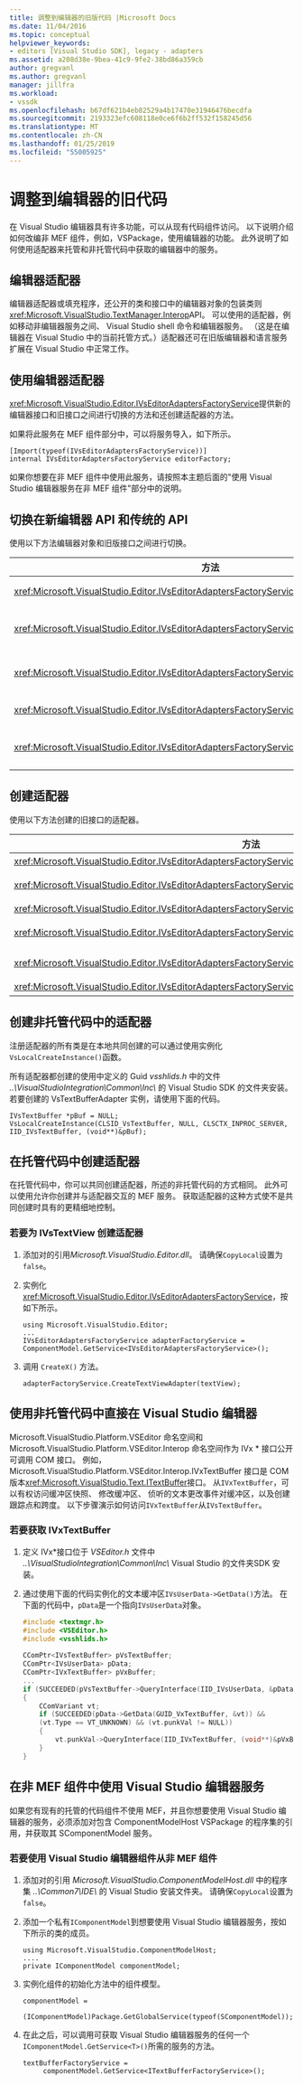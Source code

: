 ```yaml
---
title: 调整到编辑器的旧版代码 |Microsoft Docs
ms.date: 11/04/2016
ms.topic: conceptual
helpviewer_keywords:
- editors [Visual Studio SDK], legacy - adapters
ms.assetid: a208d38e-9bea-41c9-9fe2-38bd86a359cb
author: gregvanl
ms.author: gregvanl
manager: jillfra
ms.workload:
- vssdk
ms.openlocfilehash: b67df621b4eb82529a4b17470e31946476becdfa
ms.sourcegitcommit: 2193323efc608118e0ce6f6b2ff532f158245d56
ms.translationtype: MT
ms.contentlocale: zh-CN
ms.lasthandoff: 01/25/2019
ms.locfileid: "55005925"
---
```

# <a name="adapt-legacy-code-to-the-editor"></a>调整到编辑器的旧代码
在 Visual Studio 编辑器具有许多功能，可以从现有代码组件访问。 以下说明介绍如何改编非 MEF 组件，例如，VSPackage，使用编辑器的功能。 此外说明了如何使用适配器来托管和非托管代码中获取的编辑器中的服务。  
  
## <a name="editor-adapters"></a>编辑器适配器  
 编辑器适配器或填充程序，还公开的类和接口中的编辑器对象的包装类则<xref:Microsoft.VisualStudio.TextManager.Interop>API。 可以使用的适配器，例如移动非编辑器服务之间、 Visual Studio shell 命令和编辑器服务。 （这是在编辑器在 Visual Studio 中的当前托管方式。）适配器还可在旧版编辑器和语言服务扩展在 Visual Studio 中正常工作。  
  
## <a name="use-editor-adapters"></a>使用编辑器适配器  
 <xref:Microsoft.VisualStudio.Editor.IVsEditorAdaptersFactoryService>提供新的编辑器接口和旧接口之间进行切换的方法和还创建适配器的方法。  
  
 如果将此服务在 MEF 组件部分中，可以将服务导入，如下所示。  
  
```  
[Import(typeof(IVsEditorAdaptersFactoryService))]  
internal IVsEditorAdaptersFactoryService editorFactory;  
```  
  
 如果你想要在非 MEF 组件中使用此服务，请按照本主题后面的"使用 Visual Studio 编辑器服务在非 MEF 组件"部分中的说明。  
  
## <a name="switch-between-the-new-editor-api-and-the-legacy-api"></a>切换在新编辑器 API 和传统的 API  
 使用以下方法编辑器对象和旧版接口之间进行切换。  
  
|方法|转换|  
|------------|----------------|  
|<xref:Microsoft.VisualStudio.Editor.IVsEditorAdaptersFactoryService.GetBufferAdapter%2A>|将转换<xref:Microsoft.VisualStudio.Text.ITextBuffer>到<xref:Microsoft.VisualStudio.TextManager.Interop.IVsTextBuffer>。|  
|<xref:Microsoft.VisualStudio.Editor.IVsEditorAdaptersFactoryService.GetDataBuffer%2A>|将转换<xref:Microsoft.VisualStudio.TextManager.Interop.IVsTextBuffer>到<xref:Microsoft.VisualStudio.Text.ITextBuffer>。|  
|<xref:Microsoft.VisualStudio.Editor.IVsEditorAdaptersFactoryService.GetDocumentBuffer%2A>|将转换<xref:Microsoft.VisualStudio.TextManager.Interop.IVsTextBuffer>到<xref:Microsoft.VisualStudio.Text.ITextBuffer>。|  
|<xref:Microsoft.VisualStudio.Editor.IVsEditorAdaptersFactoryService.GetViewAdapter%2A>|将转换<xref:Microsoft.VisualStudio.Text.Editor.ITextView>到<xref:Microsoft.VisualStudio.TextManager.Interop.IVsTextView>。|  
|<xref:Microsoft.VisualStudio.Editor.IVsEditorAdaptersFactoryService.GetWpfTextView%2A>|将转换<xref:Microsoft.VisualStudio.TextManager.Interop.IVsTextView>到<xref:Microsoft.VisualStudio.Text.Editor.IWpfTextView>。|  
  
## <a name="create-adapters"></a>创建适配器  
 使用以下方法创建的旧接口的适配器。  
  
|方法|转换|  
|------------|----------------|  
|<xref:Microsoft.VisualStudio.Editor.IVsEditorAdaptersFactoryService.CreateVsCodeWindowAdapter%2A>|创建 <xref:Microsoft.VisualStudio.TextManager.Interop.IVsCodeWindow>。|  
|<xref:Microsoft.VisualStudio.Editor.IVsEditorAdaptersFactoryService.CreateVsTextBufferAdapter%2A>|创建<xref:Microsoft.VisualStudio.TextManager.Interop.IVsTextBuffer>为指定<xref:Microsoft.VisualStudio.Utilities.IContentType>。|  
|<xref:Microsoft.VisualStudio.Editor.IVsEditorAdaptersFactoryService.CreateVsTextBufferAdapter%2A>|创建 <xref:Microsoft.VisualStudio.TextManager.Interop.IVsTextBuffer>。|  
|<xref:Microsoft.VisualStudio.Editor.IVsEditorAdaptersFactoryService.CreateVsTextBufferCoordinatorAdapter%2A>|创建 <xref:Microsoft.VisualStudio.TextManager.Interop.IVsTextBufferCoordinator>。|  
|<xref:Microsoft.VisualStudio.Editor.IVsEditorAdaptersFactoryService.CreateVsTextViewAdapter%2A>|创建<xref:Microsoft.VisualStudio.TextManager.Interop.IVsTextView>为<xref:Microsoft.VisualStudio.Text.Editor.ITextViewRoleSet>。|  
|<xref:Microsoft.VisualStudio.Editor.IVsEditorAdaptersFactoryService.CreateVsTextViewAdapter%2A>|创建 <xref:Microsoft.VisualStudio.TextManager.Interop.IVsTextView>。|  
  
## <a name="creating-adapters-in-unmanaged-code"></a>创建非托管代码中的适配器  
 注册适配器的所有类是在本地共同创建的可以通过使用实例化`VsLocalCreateInstance()`函数。  
  
 所有适配器都创建的使用中定义的 Guid *vsshlids.h* 中的文件 *\..\VisualStudioIntegration\Common\Inc\\* 的 Visual Studio SDK 的文件夹安装。 若要创建的 VsTextBufferAdapter 实例，请使用下面的代码。  
  
```  
IVsTextBuffer *pBuf = NULL;  
VsLocalCreateInstance(CLSID_VsTextBuffer, NULL, CLSCTX_INPROC_SERVER, IID_IVsTextBuffer, (void**)&pBuf);  
```  
  
## <a name="create-adapters-in-managed-code"></a>在托管代码中创建适配器  
 在托管代码中，你可以共同创建适配器，所述的非托管代码的方式相同。 此外可以使用允许你创建并与适配器交互的 MEF 服务。 获取适配器的这种方式使不是共同创建时具有的更精细地控制。  
  
### <a name="to-create-an-adapter-for-ivstextview"></a>若要为 IVsTextView 创建适配器  
  
1.  添加对的引用*Microsoft.VisualStudio.Editor.dll*。 请确保`CopyLocal`设置为`false`。  
  
2.  实例化<xref:Microsoft.VisualStudio.Editor.IVsEditorAdaptersFactoryService>，按如下所示。  
  
    ```  
    using Microsoft.VisualStudio.Editor;  
    ...  
    IVsEditorAdaptersFactoryService adapterFactoryService = ComponentModel.GetService<IVsEditorAdaptersFactoryService>();  
    ```  
  
3.  调用 `CreateX()` 方法。  
  
    ```  
    adapterFactoryService.CreateTextViewAdapter(textView);  
    ```  
  
## <a name="use-the-visual-studio-editor-directly-from-unmanaged-code"></a>使用非托管代码中直接在 Visual Studio 编辑器  
 Microsoft.VisualStudio.Platform.VSEditor 命名空间和 Microsoft.VisualStudio.Platform.VSEditor.Interop 命名空间作为 IVx * 接口公开可调用 COM 接口。 例如，Microsoft.VisualStudio.Platform.VSEditor.Interop.IVxTextBuffer 接口是 COM 版本<xref:Microsoft.VisualStudio.Text.ITextBuffer>接口。 从`IVxTextBuffer`，可以有权访问缓冲区快照、 修改缓冲区、 侦听的文本更改事件对缓冲区，以及创建跟踪点和跨度。 以下步骤演示如何访问`IVxTextBuffer`从`IVsTextBuffer`。  
  
### <a name="to-get-an-ivxtextbuffer"></a>若要获取 IVxTextBuffer  
  
1.  定义 IVx\*接口位于 *VSEditor.h* 文件中 *\..\VisualStudioIntegration\Common\Inc\\* Visual Studio 的文件夹SDK 安装。  
  
2.  通过使用下面的代码实例化的文本缓冲区`IVsUserData->GetData()`方法。 在下面的代码中，`pData`是一个指向`IVsUserData`对象。  
  
    ```cpp  
    #include <textmgr.h>  
    #include <VSEditor.h>  
    #include <vsshlids.h>  
  
    CComPtr<IVsTextBuffer> pVsTextBuffer;  
    CComPtr<IVsUserData> pData;  
    CComPtr<IVxTextBuffer> pVxBuffer;  
    ...  
    if (SUCCEEDED(pVsTextBuffer->QueryInterface(IID_IVsUserData, &pData))  
    {  
        CComVariant vt;  
        if (SUCCEEDED(pData->GetData(GUID_VxTextBuffer, &vt)) &&  
        (vt.Type == VT_UNKNOWN) && (vt.punkVal != NULL))  
        {  
            vt.punkVal->QueryInterface(IID_IVxTextBuffer, (void**)&pVxBuffer);  
        }  
    }  
    ```  
  
## <a name="use-visual-studio-editor-services-in-a-non-mef-component"></a>在非 MEF 组件中使用 Visual Studio 编辑器服务  
 如果您有现有的托管的代码组件不使用 MEF，并且你想要使用 Visual Studio 编辑器的服务，必须添加对包含 ComponentModelHost VSPackage 的程序集的引用，并获取其 SComponentModel 服务。  
  
### <a name="to-consume-visual-studio-editor-components-from-a-non-mef-component"></a>若要使用 Visual Studio 编辑器组件从非 MEF 组件  
  
1.  添加对的引用 *Microsoft.VisualStudio.ComponentModelHost.dll* 中的程序集 *\..\Common7\IDE\\* 的 Visual Studio 安装文件夹。 请确保`CopyLocal`设置为`false`。  
  
2.  添加一个私有`IComponentModel`到想要使用 Visual Studio 编辑器服务，按如下所示的类的成员。  
  
    ```  
    using Microsoft.VisualStudio.ComponentModelHost;  
    ....  
    private IComponentModel componentModel;  
    ```  
  
3.  实例化组件的初始化方法中的组件模型。  
  
    ```  
    componentModel =  
     (IComponentModel)Package.GetGlobalService(typeof(SComponentModel));  
    ```  
  
4.  在此之后，可以调用可获取 Visual Studio 编辑器服务的任何一个`IComponentModel.GetService<T>()`所需的服务的方法。  
  
    ```  
    textBufferFactoryService =  
         componentModel.GetService<ITextBufferFactoryService>();     
    ```
